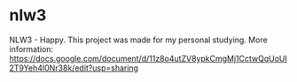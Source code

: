 # nlw3
NLW3 - Happy.
This project was made for my personal studying.
More information: https://docs.google.com/document/d/11z8o4utZV8ypkCmgMj1CctwQqUoUI2T9Yeh4I0Nr38k/edit?usp=sharing
